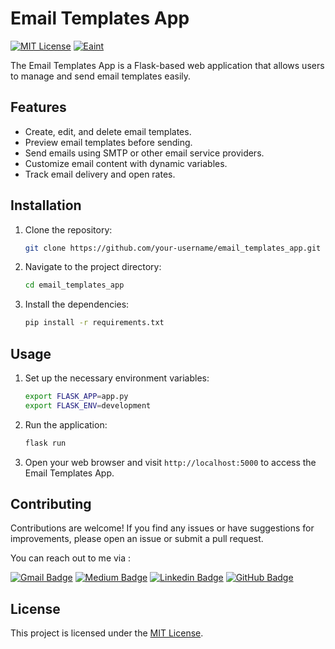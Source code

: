 # Email Templates App


<a href="https://opensource.org/licenses/MIT/" target="_blank"><img alt="MIT License" src="https://img.shields.io/badge/License-MIT-blue.svg" style="display: inherit;"/></a>  <a href="https://github.com/eaintkyawthmu" target="_blank"><img alt="Eaint" src="https://img.shields.io/badge/Author-Eaint-blue.svg" style="display: inherit;"/></a>




The Email Templates App is a Flask-based web application that allows users to manage and send email templates easily.

## Features

- Create, edit, and delete email templates.
- Preview email templates before sending.   
- Send emails using SMTP or other email service providers.
- Customize email content with dynamic variables.
- Track email delivery and open rates.

## Installation

1. Clone the repository:

    ```bash
    git clone https://github.com/your-username/email_templates_app.git
    ```

2. Navigate to the project directory:

    ```bash
    cd email_templates_app
    ```

3. Install the dependencies:

    ```bash
    pip install -r requirements.txt
    ```

## Usage

1. Set up the necessary environment variables:

    ```bash
    export FLASK_APP=app.py
    export FLASK_ENV=development
    ```

2. Run the application:

    ```bash
    flask run
    ```

3. Open your web browser and visit `http://localhost:5000` to access the Email Templates App.

## Contributing

Contributions are welcome! If you find any issues or have suggestions for improvements, please open an issue or submit a pull request.


You can reach out to me via :

[![Gmail Badge](https://img.shields.io/badge/-Email--me-c14438?style=flat-square&logo=Gmail&logoColor=white&link=mailto:eaintkyawthmu@gmail.com)](mailto:eaintkyawthmu@gmail.com) [![Medium Badge](https://img.shields.io/badge/-Medium-black?style=flat-square&logo=Medium&logoColor=white&link=https://medium.com/@eaintkyawthmu/)](https://medium.com/@eaintkyawthmu/)      [![Linkedin Badge](https://img.shields.io/badge/-Linkedin-blue?style=flat-square&logo=Linkedin&logoColor=white&link=https://www.linkedin.com/in/eaintkyawthmu/)](https://www.linkedin.com/in/eaintkyawthmu/)   [![GitHub Badge](https://img.shields.io/badge/-GitHub-black?style=flat-square&logo=github&logoColor=white&link=https://github.com/eaintkyawthmu/)](https://github.com/eaintkyawthmu) 
 
## License

This project is licensed under the [MIT License](LICENSE).

